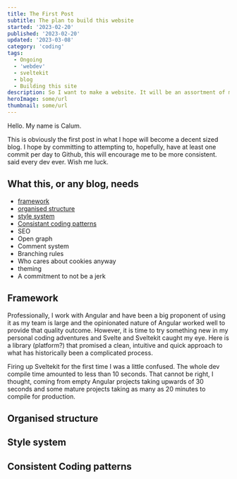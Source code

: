 ```yaml
---
title: The First Post
subtitle: The plan to build this website
started: '2023-02-20'
published: '2023-02-20'
updated: '2023-03-08'
category: 'coding'
tags:
  - Ongoing
  - 'webdev'
  - sveltekit
  - blog
  - Building this site
description: So I want to make a website. It will be an assortment of my ideas, projects and my personal journey. Wish me luck.
heroImage: some/url
thumbnail: some/url
---
```


Hello. My name is Calum.

This is obviously the first post in what I hope will become a decent sized blog. I hope by committing to attempting to, hopefully, have at least one commit per day to Github, this will encourage me to be more consistent. said every dev ever. Wish me luck.

## What this, or any blog, needs

- [framework](#framework)
- [organised structure](#organised-structure)
- [style system](style-system)
- [Consistant coding patterns](consistant-coding-patterns)
- SEO
- Open graph
- Comment system
- Branching rules
- Who cares about cookies anyway
- theming
- A commitment to not be a jerk

## Framework

Professionally, I work with Angular and have been a big proponent of using it as my team is large and the opinionated nature of Angular worked well to provide that quality outcome. However, it is time to try something new in my personal coding adventures and Svelte and Sveltekit caught my eye. Here is a library (platform?) that promised a clean, intuitive and quick approach to what has historically been a complicated process.

Firing up Sveltekit for the first time I was a little confused. The whole dev compile time amounted to less than 10 seconds. That cannot be right, I thought, coming from empty Angular projects taking upwards of 30 seconds and some mature projects taking as many as 20 minutes to compile for production.

## Organised structure

## Style system

## Consistent Coding patterns
